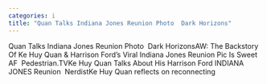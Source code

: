 ```yaml
---
categories: i
title: "Quan Talks Indiana Jones Reunion Photo  Dark Horizons"
---
```

Quan Talks Indiana Jones Reunion Photo&nbsp;&nbsp;Dark HorizonsAW: The Backstory Of Ke Huy Quan & Harrison Ford’s Viral Indiana Jones Reunion Pic Is Sweet AF&nbsp;&nbsp;Pedestrian.TVKe Huy Quan Talks About His Harrison Ford INDIANA JONES Reunion&nbsp;&nbsp;NerdistKe Huy Quan reflects on reconnecting